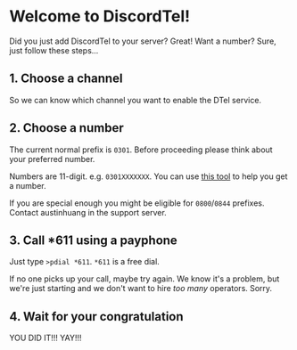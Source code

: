 # Welcome to DiscordTel!
Did you just add DiscordTel to your server? Great! Want a number? Sure, just follow these steps...

## 1. Choose a channel
So we can know which channel you want to enable the DTel service.

## 2. Choose a number
The current normal prefix is `0301`. Before proceeding please think about your preferred number.

Numbers are 11-digit. e.g. `0301XXXXXXX`. You can use [this tool](http://word2number.com) to help you get a number.

If you are special enough you might be eligible for `0800`/`0844` prefixes. Contact austinhuang in the support server.

## 3. Call *611 using a payphone
Just type `>pdial *611`. `*611` is a free dial.

If no one picks up your call, maybe try again. We know it's a problem, but we're just starting and we don't want to hire *too many* operators. Sorry.

## 4. Wait for your congratulation
YOU DID IT!!! YAY!!!
